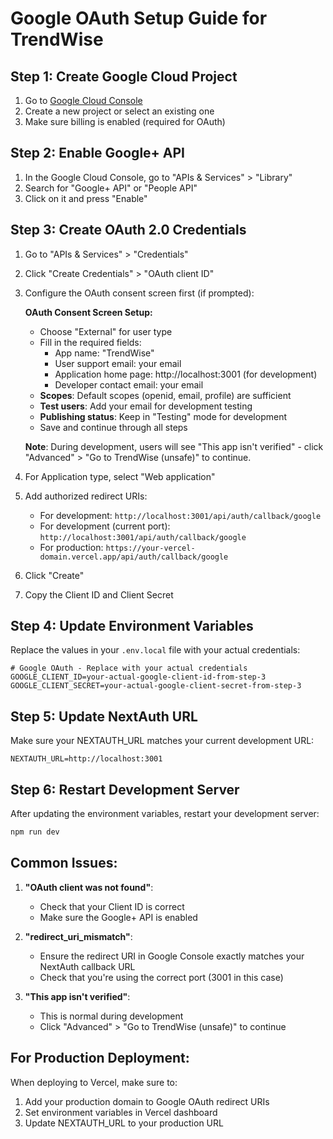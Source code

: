 # Google OAuth Setup Guide for TrendWise

## Step 1: Create Google Cloud Project

1. Go to [Google Cloud Console](https://console.cloud.google.com/)
2. Create a new project or select an existing one
3. Make sure billing is enabled (required for OAuth)

## Step 2: Enable Google+ API

1. In the Google Cloud Console, go to "APIs & Services" > "Library"
2. Search for "Google+ API" or "People API"
3. Click on it and press "Enable"

## Step 3: Create OAuth 2.0 Credentials

1. Go to "APIs & Services" > "Credentials"
2. Click "Create Credentials" > "OAuth client ID"
3. Configure the OAuth consent screen first (if prompted):
   
   **OAuth Consent Screen Setup:**
   - Choose "External" for user type
   - Fill in the required fields:
     - App name: "TrendWise"
     - User support email: your email
     - Application home page: http://localhost:3001 (for development)
     - Developer contact email: your email
   - **Scopes**: Default scopes (openid, email, profile) are sufficient
   - **Test users**: Add your email for development testing
   - **Publishing status**: Keep in "Testing" mode for development
   - Save and continue through all steps
   
   **Note**: During development, users will see "This app isn't verified" - click "Advanced" > "Go to TrendWise (unsafe)" to continue.

4. For Application type, select "Web application"
5. Add authorized redirect URIs:
   - For development: `http://localhost:3001/api/auth/callback/google`
   - For development (current port): `http://localhost:3001/api/auth/callback/google`
   - For production: `https://your-vercel-domain.vercel.app/api/auth/callback/google`

6. Click "Create"
7. Copy the Client ID and Client Secret

## Step 4: Update Environment Variables

Replace the values in your `.env.local` file with your actual credentials:

```env
# Google OAuth - Replace with your actual credentials
GOOGLE_CLIENT_ID=your-actual-google-client-id-from-step-3
GOOGLE_CLIENT_SECRET=your-actual-google-client-secret-from-step-3
```

## Step 5: Update NextAuth URL

Make sure your NEXTAUTH_URL matches your current development URL:

```env
NEXTAUTH_URL=http://localhost:3001
```

## Step 6: Restart Development Server

After updating the environment variables, restart your development server:

```bash
npm run dev
```

## Common Issues:

1. **"OAuth client was not found"**: 
   - Check that your Client ID is correct
   - Make sure the Google+ API is enabled

2. **"redirect_uri_mismatch"**: 
   - Ensure the redirect URI in Google Console exactly matches your NextAuth callback URL
   - Check that you're using the correct port (3001 in this case)

3. **"This app isn't verified"**: 
   - This is normal during development
   - Click "Advanced" > "Go to TrendWise (unsafe)" to continue

## For Production Deployment:

When deploying to Vercel, make sure to:
1. Add your production domain to Google OAuth redirect URIs
2. Set environment variables in Vercel dashboard
3. Update NEXTAUTH_URL to your production URL
